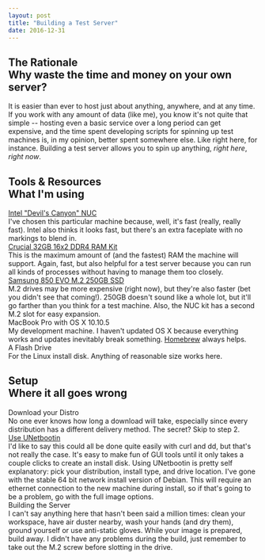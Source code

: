 ```yaml
---
layout: post
title: "Building a Test Server"
date: 2016-12-31
---
```

<h2 class="ui header">The Rationale
  <div class="sub header">Why waste the time and money on your own server?</div>
</h2>

It is easier than ever to host just about anything, anywhere, and at any time. If you work with any amount of data \(like me\), you know it's not quite that simple -- hosting even a basic service over a long period can get expensive, and the time spent developing scripts for spinning up test machines is, in my opinion, better spent somewhere else. Like right here, for instance. Building a test server allows you to spin up anything, *right here*, *right now*.

<h2 class="ui header">Tools & Resources
  <div class="sub header">What I'm using</div>
</h2>

<div class="ui relaxed list">
  <div class="item">
    <div class="content">
      <a class="header" href="http://www.intel.com/content/www/us/en/nuc/nuc-kit-nuc6i7kyk-features-configurations.html">Intel "Devil's Canyon" NUC</a>
      <div class="description">I've chosen this particular machine because, well, it's fast (really, really fast). Intel also thinks it looks fast, but there's an extra faceplate with no markings to blend in.</div>
    </div>
  </div>
  <div class="item">
    <div class="content">
      <a class="header" href="https://www.amazon.com/gp/product/B015YPB8ME/ref=oh_aui_detailpage_o01_s00?ie=UTF8&psc=1">Crucial 32GB 16x2 DDR4 RAM Kit</a>
      <div class="description">This is the maximum amount of (and the fastest) RAM the machine will support. Again, fast, but also helpful for a test server because you can run all kinds of processes without having to manage them too closely.</div>
    </div>
  </div>
  <div class="item">
    <div class="content">
      <a class="header" href="https://www.amazon.com/gp/product/B00TGIVZTW/ref=oh_aui_detailpage_o00_s00?ie=UTF8&psc=1">Samsung 850 EVO M.2 250GB SSD</a>
      <div class="description">M.2 drives may be more expensive (right now), but they're also faster (bet you didn't see that coming!). 250GB doesn't sound like a whole lot, but it'll go farther than you think for a test machine. Also, the NUC kit has a second M.2 slot for easy expansion.</div>
    </div>
  </div>
  <div class="item">
    <div class="content">
      <div class="header">MacBook Pro with OS X 10.10.5</div>
      <div class="description">My development machine. I haven't updated OS X because everything works and updates inevitably break something. <a href="http://brew.sh">Homebrew</a> always helps.</div>
    </div>
  </div>
  <div class="item">
    <div class="content">
      <div class="header">A Flash Drive</div>
      <div class="description">For the Linux install disk. Anything of reasonable size works here.</div>
    </div>
  </div>
</div>

<h2 class="ui header">Setup
  <div class="sub header">Where it all goes wrong</div>
</h2>

<div class="ui ordered list">
  <div class="item">
    <div class="content">
      <div class="header">Download your Distro</div>
      <div class="description">No one ever knows how long a download will take, especially since every distribution has a different delivery method. The secret? Skip to step 2.</div>
    </div>
  </div>
  <div class="item">
    <div class="content">
      <a class="header" href="https://unetbootin.github.io/">Use UNetbootin</a>
      <div class="description">I'd like to say this could all be done quite easily with curl and dd, but that's not really the case. It's easy to make fun of GUI tools until it only takes a couple clicks to create an install disk. Using UNetbootin is pretty self explanatory: pick your distribution, install type, and drive location. I've gone with the stable 64 bit network install version of Debian. This will require an ethernet connection to the new machine during install, so if that's going to be a problem, go with the full image options.</div>
    </div>
  </div>
  <div class="item">
    <div class="content">
      <div class="header">Building the Server</div>
      <div class="description">I can't say anything here that hasn't been said a million times: clean your workspace, have air duster nearby, wash your hands (and dry them), ground yourself or use anti-static gloves. While your image is prepared, build away. I didn't have any problems during the build, just remember to take out the M.2 screw before slotting in the drive.</div>
    </div>
  </div>
</div>
